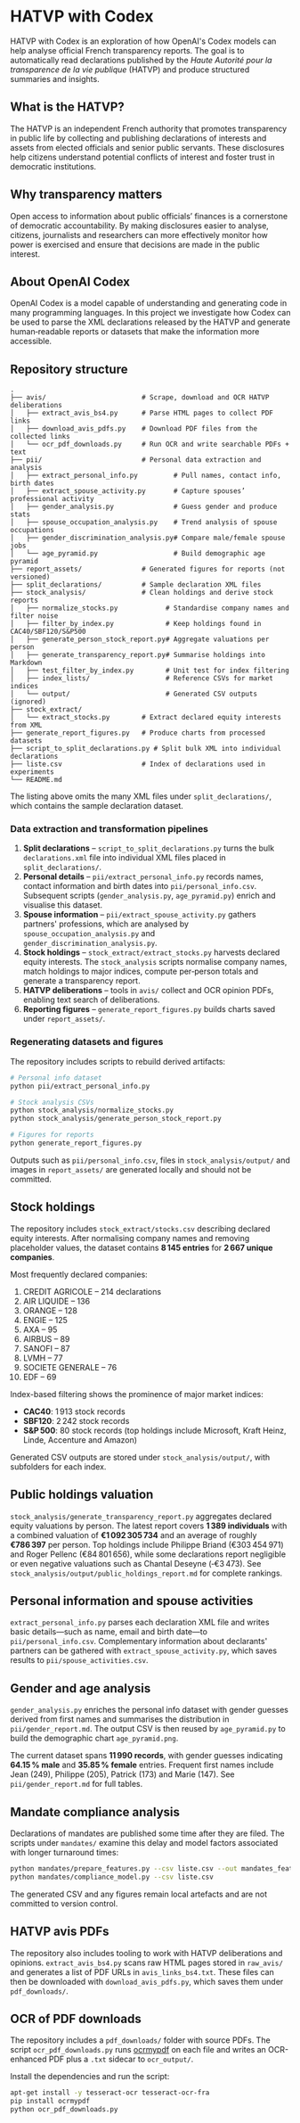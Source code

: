 # HATVP with Codex

HATVP with Codex is an exploration of how OpenAI's Codex models can help analyse official French transparency reports. The goal is to automatically read declarations published by the *Haute Autorité pour la transparence de la vie publique* (HATVP) and produce structured summaries and insights.

## What is the HATVP?

The HATVP is an independent French authority that promotes transparency in public life by collecting and publishing declarations of interests and assets from elected officials and senior public servants. These disclosures help citizens understand potential conflicts of interest and foster trust in democratic institutions.

## Why transparency matters

Open access to information about public officials’ finances is a cornerstone of democratic accountability. By making disclosures easier to analyse, citizens, journalists and researchers can more effectively monitor how power is exercised and ensure that decisions are made in the public interest.

## About OpenAI Codex

OpenAI Codex is a model capable of understanding and generating code in many programming languages. In this project we investigate how Codex can be used to parse the XML declarations released by the HATVP and generate human‑readable reports or datasets that make the information more accessible.

## Repository structure

```text
.
├── avis/                        # Scrape, download and OCR HATVP deliberations
│   ├── extract_avis_bs4.py      # Parse HTML pages to collect PDF links
│   ├── download_avis_pdfs.py    # Download PDF files from the collected links
│   └── ocr_pdf_downloads.py     # Run OCR and write searchable PDFs + text
├── pii/                         # Personal data extraction and analysis
│   ├── extract_personal_info.py         # Pull names, contact info, birth dates
│   ├── extract_spouse_activity.py       # Capture spouses’ professional activity
│   ├── gender_analysis.py               # Guess gender and produce stats
│   ├── spouse_occupation_analysis.py    # Trend analysis of spouse occupations
│   ├── gender_discrimination_analysis.py# Compare male/female spouse jobs
│   └── age_pyramid.py                   # Build demographic age pyramid
├── report_assets/               # Generated figures for reports (not versioned)
├── split_declarations/          # Sample declaration XML files
├── stock_analysis/              # Clean holdings and derive stock reports
│   ├── normalize_stocks.py            # Standardise company names and filter noise
│   ├── filter_by_index.py             # Keep holdings found in CAC40/SBF120/S&P500
│   ├── generate_person_stock_report.py# Aggregate valuations per person
│   ├── generate_transparency_report.py# Summarise holdings into Markdown
│   ├── test_filter_by_index.py        # Unit test for index filtering
│   ├── index_lists/                   # Reference CSVs for market indices
│   └── output/                        # Generated CSV outputs (ignored)
├── stock_extract/
│   └── extract_stocks.py        # Extract declared equity interests from XML
├── generate_report_figures.py   # Produce charts from processed datasets
├── script_to_split_declarations.py # Split bulk XML into individual declarations
├── liste.csv                    # Index of declarations used in experiments
└── README.md
```

The listing above omits the many XML files under `split_declarations/`, which contains the sample declaration dataset.

### Data extraction and transformation pipelines

1. **Split declarations** – `script_to_split_declarations.py` turns the bulk `declarations.xml` file into individual XML files placed in `split_declarations/`.
2. **Personal details** – `pii/extract_personal_info.py` records names, contact information and birth dates into `pii/personal_info.csv`. Subsequent scripts (`gender_analysis.py`, `age_pyramid.py`) enrich and visualise this dataset.
3. **Spouse information** – `pii/extract_spouse_activity.py` gathers partners' professions, which are analysed by `spouse_occupation_analysis.py` and `gender_discrimination_analysis.py`.
4. **Stock holdings** – `stock_extract/extract_stocks.py` harvests declared equity interests. The `stock_analysis` scripts normalise company names, match holdings to major indices, compute per‑person totals and generate a transparency report.
5. **HATVP deliberations** – tools in `avis/` collect and OCR opinion PDFs, enabling text search of deliberations.
6. **Reporting figures** – `generate_report_figures.py` builds charts saved under `report_assets/`.

### Regenerating datasets and figures

The repository includes scripts to rebuild derived artifacts:

```bash
# Personal info dataset
python pii/extract_personal_info.py

# Stock analysis CSVs
python stock_analysis/normalize_stocks.py
python stock_analysis/generate_person_stock_report.py

# Figures for reports
python generate_report_figures.py
```

Outputs such as `pii/personal_info.csv`, files in `stock_analysis/output/` and images in `report_assets/` are generated locally and should not be committed.

## Stock holdings

The repository includes `stock_extract/stocks.csv` describing declared equity interests. After normalising company names and removing placeholder values, the dataset contains **8 145 entries** for **2 667 unique companies**.

Most frequently declared companies:

1. CREDIT AGRICOLE – 214 declarations
2. AIR LIQUIDE – 136
3. ORANGE – 128
4. ENGIE – 125
5. AXA – 95
6. AIRBUS – 89
7. SANOFI – 87
8. LVMH – 77
9. SOCIETE GENERALE – 76
10. EDF – 69

Index-based filtering shows the prominence of major market indices:

- **CAC40**: 1 913 stock records
- **SBF120**: 2 242 stock records
- **S&P 500**: 80 stock records (top holdings include Microsoft, Kraft Heinz, Linde, Accenture and Amazon)

Generated CSV outputs are stored under `stock_analysis/output/`, with subfolders for each index.

## Public holdings valuation

`stock_analysis/generate_transparency_report.py` aggregates declared equity valuations by person. The latest report covers **1 389 individuals** with a combined valuation of **€1 092 305 734** and an average of roughly **€786 397** per person. Top holdings include Philippe Briand (€303 454 971) and Roger Pellenc (€84 801 656), while some declarations report negligible or even negative valuations such as Chantal Deseyne (‑€3 473). See `stock_analysis/output/public_holdings_report.md` for complete rankings.

## Personal information and spouse activities

`extract_personal_info.py` parses each declaration XML file and writes basic
details—such as name, email and birth date—to `pii/personal_info.csv`.
Complementary information about declarants' partners can be gathered with
`extract_spouse_activity.py`, which saves results to
`pii/spouse_activities.csv`.

## Gender and age analysis

`gender_analysis.py` enriches the personal info dataset with gender
guesses derived from first names and summarises the distribution in
`pii/gender_report.md`. The output CSV is then reused by
`age_pyramid.py` to build the demographic chart `age_pyramid.png`.

The current dataset spans **11 990 records**, with gender guesses indicating **64.15 % male** and **35.85 % female** entries. Frequent first names include Jean (249), Philippe (205), Patrick (173) and Marie (147). See `pii/gender_report.md` for full tables.

## Mandate compliance analysis

Declarations of mandates are published some time after they are filed. The
scripts under `mandates/` examine this delay and model factors associated with
longer turnaround times:

```bash
python mandates/prepare_features.py --csv liste.csv --out mandates_features.csv
python mandates/compliance_model.py --csv liste.csv
```

The generated CSV and any figures remain local artefacts and are not committed
to version control.

## HATVP avis PDFs

The repository also includes tooling to work with HATVP deliberations and
opinions. `extract_avis_bs4.py` scans raw HTML pages stored in
`raw_avis/` and generates a list of PDF URLs in `avis_links_bs4.txt`.
These files can then be downloaded with `download_avis_pdfs.py`, which
saves them under `pdf_downloads/`.

## OCR of PDF downloads

The repository includes a `pdf_downloads/` folder with source PDFs. The script
`ocr_pdf_downloads.py` runs [ocrmypdf](https://ocrmypdf.readthedocs.io/) on
each file and writes an OCR-enhanced PDF plus a `.txt` sidecar to
`ocr_output/`.

Install the dependencies and run the script:

```bash
apt-get install -y tesseract-ocr tesseract-ocr-fra
pip install ocrmypdf
python ocr_pdf_downloads.py
```

